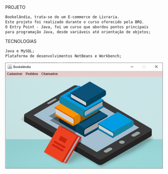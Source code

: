 PROJETO

    Bookelândia, trata-se de um E-commerce de Livraria.
    Este projeto foi realizado durante o curso oferecido pela BRQ.
    O Entry Point - Java, foi um curso que abordou pontos principais
    para programação Java, desde variáveis até orientação de objetos;

TECNOLOGIAS

    Java e MySQL;
    Plataforma de desenvolvimentos NetBeans e Workbench;

![alt text](https://github.com/GuiRezende/bookelandia/blob/main/img/bookelandia.png)
